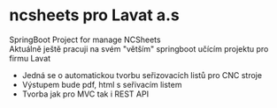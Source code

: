 # ncsheets pro Lavat a.s
SpringBoot Project for manage NCSheets <br>
Aktuálně ještě pracuji na svém "větším" springboot učícím projektu pro firmu Lavat <br>
* Jedná se o automatickou tvorbu seřizovacích listů pro CNC stroje
* Výstupem bude pdf, html s seřivacím listem
* Tvorba jak pro MVC tak i REST API
